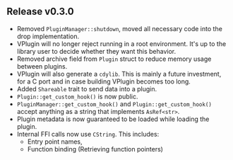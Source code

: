 ## Release v0.3.0
- Removed `PluginManager::shutdown`, moved all necessary code into the drop implementation.
- VPlugin will no longer reject running in a root environment. It's up to the library user to decide whether
  they want this behavior.
- Removed archive field from `Plugin` struct to reduce memory usage between plugins.
- VPlugin will also generate a `cdylib`. This is mainly a future investment, for a C port and in case building VPlugin becomes too long.
- Added `Shareable` trait to send data into a plugin.
- `Plugin::get_custom_hook()` is now public.
- `PluginManager::get_custom_hook()` and `Plugin::get_custom_hook()` accept anything as a string that implements `AsRef<str>`.
- Plugin metadata is now guaranteed to be loaded while loading the plugin.
- Internal FFI calls now use `CString`. This includes:
  * Entry point names,
  * Function binding (Retrieving function pointers)